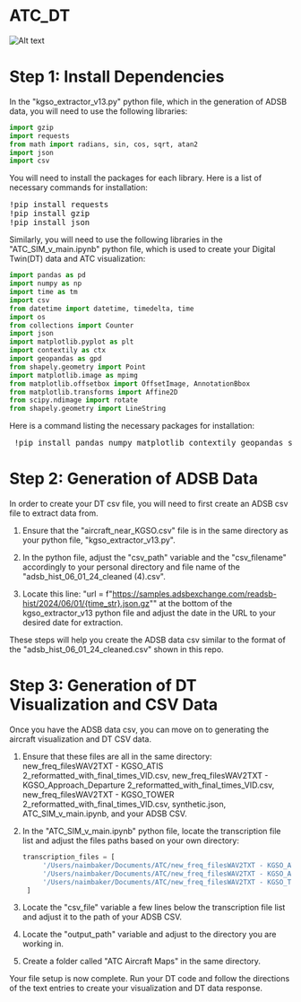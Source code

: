 # ATC_DT

![Alt text](Screenshot_2025-04-24_at_2.40.11 PM.png)

# Step 1: Install Dependencies

In the "kgso_extractor_v13.py" python file, which in the generation of ADSB data, you will need to use the following libraries:
```python
import gzip
import requests
from math import radians, sin, cos, sqrt, atan2
import json
import csv
```

You will need to install the packages for each library. Here is a list of necessary commands for installation:
<pre>
!pip install requests
!pip install gzip
!pip install json
</pre>

Similarly, you will need to use the following libraries in the "ATC_SIM_v_main.ipynb" python file, which is used to create your Digital Twin(DT) data and ATC visualization:

```python
import pandas as pd
import numpy as np
import time as tm
import csv
from datetime import datetime, timedelta, time
import os
from collections import Counter
import json
import matplotlib.pyplot as plt
import contextily as ctx
import geopandas as gpd
from shapely.geometry import Point
import matplotlib.image as mpimg
from matplotlib.offsetbox import OffsetImage, AnnotationBbox
from matplotlib.transforms import Affine2D
from scipy.ndimage import rotate
from shapely.geometry import LineString
```

Here is a command listing the necessary packages for installation:

<pre> !pip install pandas numpy matplotlib contextily geopandas shapely scipy </pre>

# Step 2: Generation of ADSB Data

In order to create your DT csv file, you will need to first create an ADSB csv file to extract data from.

1. Ensure that the "aircraft_near_KGSO.csv" file is in the same directory as your python file, "kgso_extractor_v13.py".

2. In the python file, adjust the "csv_path" variable and the "csv_filename" accordingly to your personal directory and file name of the "adsb_hist_06_01_24_cleaned (4).csv".

3. Locate this line: "url = f"https://samples.adsbexchange.com/readsb-hist/2024/06/01/{time_str}.json.gz"" at the bottom of the kgso_extractor_v13 python file and adjust the date in the URL to your desired date for extraction.

These steps will help you create the ADSB data csv similar to the format of the "adsb_hist_06_01_24_cleaned.csv" shown in this repo.

# Step 3: Generation of DT Visualization and CSV Data

Once you have the ADSB data csv, you can move on to generating the aircraft visualization and DT CSV data.

1. Ensure that these files are all in the same directory: new_freq_filesWAV2TXT - KGSO_ATIS 2_reformatted_with_final_times_VID.csv, new_freq_filesWAV2TXT - KGSO_Approach_Departure 2_reformatted_with_final_times_VID.csv, new_freq_filesWAV2TXT - KGSO_TOWER 2_reformatted_with_final_times_VID.csv, synthetic.json, ATC_SIM_v_main.ipynb, and your ADSB CSV.
   
2. In the "ATC_SIM_v_main.ipynb" python file, locate the transcription file list and adjust the files paths based on your own directory:
   ```python
   transcription_files = [
        '/Users/naimbaker/Documents/ATC/new_freq_filesWAV2TXT - KGSO_ATIS 2_reformatted_with_final_times_VID.csv',
        '/Users/naimbaker/Documents/ATC/new_freq_filesWAV2TXT - KGSO_Approach_Departure 2_reformatted_with_final_times_VID.csv',
        '/Users/naimbaker/Documents/ATC/new_freq_filesWAV2TXT - KGSO_TOWER 2_reformatted_with_final_times_VID.csv'
    ]
    ```
    
3. Locate the "csv_file" variable a few lines below the transcription file list and adjust it to the path of your ADSB CSV.

4. Locate the "output_path" variable and adjust to the directory you are working in.

5. Create a folder called "ATC Aircraft Maps" in the same directory.

Your file setup is now complete. Run your DT code and follow the directions of the text entries to create your visualization and DT data response.
